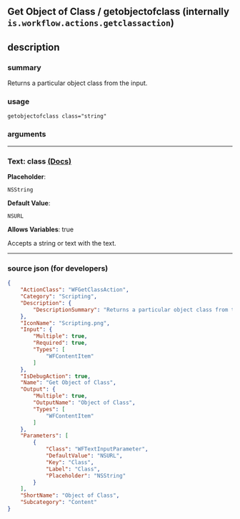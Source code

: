 
## Get Object of Class / getobjectofclass (internally `is.workflow.actions.getclassaction`)


## description

### summary

Returns a particular object class from the input.


### usage
```
getobjectofclass class="string"
```

### arguments

---

### Text: class [(Docs)](https://pfgithub.github.io/shortcutslang/gettingstarted#text-field)
**Placeholder**:
```
NSString
```
**Default Value**:
```
NSURL
```
**Allows Variables**: true



Accepts a string 
or text
with the text.

---

### source json (for developers)

```json
{
	"ActionClass": "WFGetClassAction",
	"Category": "Scripting",
	"Description": {
		"DescriptionSummary": "Returns a particular object class from the input."
	},
	"IconName": "Scripting.png",
	"Input": {
		"Multiple": true,
		"Required": true,
		"Types": [
			"WFContentItem"
		]
	},
	"IsDebugAction": true,
	"Name": "Get Object of Class",
	"Output": {
		"Multiple": true,
		"OutputName": "Object of Class",
		"Types": [
			"WFContentItem"
		]
	},
	"Parameters": [
		{
			"Class": "WFTextInputParameter",
			"DefaultValue": "NSURL",
			"Key": "Class",
			"Label": "Class",
			"Placeholder": "NSString"
		}
	],
	"ShortName": "Object of Class",
	"Subcategory": "Content"
}
```
